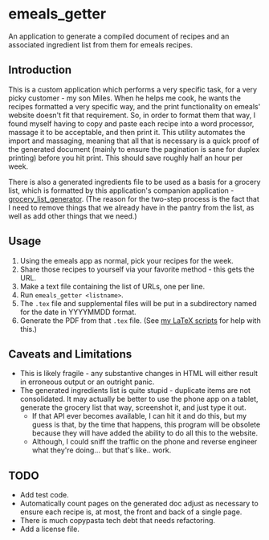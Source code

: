 # emeals_getter

An application to generate a compiled document of recipes and an associated ingredient list from them for emeals recipes.

## Introduction

This is a custom application which performs a very specific task, for a very picky customer - my son Miles. When he helps me cook, he wants the recipes formatted a very specific way, and the print functionality on emeals' website doesn't fit that requirement. So, in order to format them that way, I found myself having to copy and paste each recipe into a word processor, massage it to be acceptable, and then print it. This utility automates the import and massaging, meaning that all that is necessary is a quick proof of the generated document (mainly to ensure the pagination is sane for duplex printing) before you hit print. This should save roughly half an hour per week.

There is also a generated ingredients file to be used as a basis for a grocery list, which is formatted by this application's companion application - [grocery_list_generator](https://github.com/mattcaron/grocery_list_generator). (The reason for the two-step process is the fact that I need to remove things that we already have in the pantry from the list, as well as add other things that we need.)

## Usage

1. Using the emeals app as normal, pick your recipes for the week.
1. Share those recipes to yourself via your favorite method - this gets the URL.
1. Make a text file containing the list of URLs, one per line.
1. Run `emeals_getter <listname>`.
1. The `.tex` file and supplemental files will be put in a subdirectory named for the date in YYYYMMDD format.
1. Generate the PDF from that `.tex` file. (See [my LaTeX scripts](https://github.com/mattcaron/latex_scripts) for help with this.)

## Caveats and Limitations

- This is likely fragile - any substantive changes in HTML will either result in erroneous output or an outright panic.
- The generated ingredients list is quite stupid - duplicate items are not consolidated. It may actually be better to use the phone app on a tablet, generate the grocery list that way, screenshot it, and just type it out.
    - If that API ever becomes available, I can hit it and do this, but my guess is that, by the time that happens, this program will be obsolete because they will have added the ability to do all this to the website.
    - Although, I could sniff the traffic on the phone and reverse engineer what they're doing... but that's like.. work.

## TODO

- Add test code.
- Automatically count pages on the generated doc adjust as necessary to ensure each recipe is, at most, the front and back of a single page.
- There is much copypasta tech debt that needs refactoring.
- Add a license file.